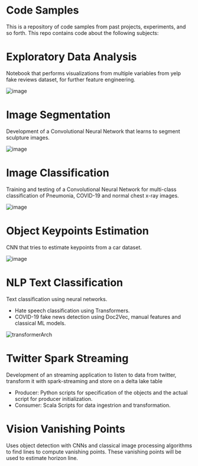 # Code Samples
This is a repository of code samples from past projects, experiments, and so forth.
This repo contains code about the following subjects:

# Exploratory Data Analysis

Notebook that performs visualizations from multiple variables from yelp fake reviews dataset, for further feature engineering.

![image](https://user-images.githubusercontent.com/41920808/133944805-1a3856d8-4d35-4afb-a52a-2d9e2efcf964.png)

    
# Image Segmentation

Development of a Convolutional Neural Network that learns to segment sculpture images.

![image](https://user-images.githubusercontent.com/41920808/133944877-1d862163-5ee7-4b31-8f3d-99248b6ea657.png)


# Image Classification

Training and testing of a Convolutional Neural Network for multi-class classification of Pneumonia, COVID-19 and normal chest x-ray images.

![image](https://user-images.githubusercontent.com/41920808/133945400-9f1b967b-473a-43b5-ba04-c68456e0cc02.png)


# Object Keypoints Estimation

CNN that tries to estimate keypoints from a car dataset.

![image](https://user-images.githubusercontent.com/41920808/133945086-30c9233a-72b2-4ad7-be9b-f2e2e2503904.png)

# NLP Text Classification

Text classification using neural networks.

- Hate speech classification using Transformers.
- COVID-19 fake news detection using Doc2Vec, manual features and classical ML models.

![transformerArch](https://user-images.githubusercontent.com/41920808/133945321-3f50ec56-3937-41a2-9fa0-347c69d8a017.png)


# Twitter Spark Streaming

Development of an streaming application to listen to data from twitter, transform it with spark-streaming and store on a delta lake table
- Producer: Python scripts for specification of the objects and the actual script for producer initialization.
- Consumer: Scala Scripts for data ingestrion and transformation.

# Vision Vanishing Points

Uses object detection with CNNs and classical image processing algorithms to find lines to compute vanishing points. These vanishing points will be used to estimate horizon line.
